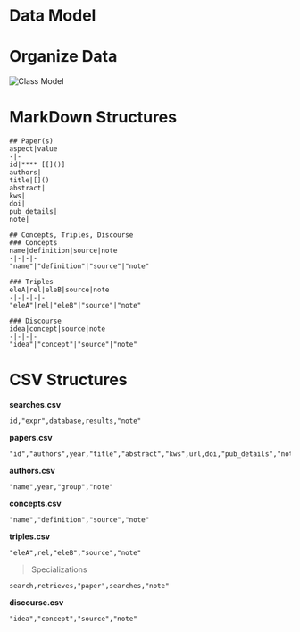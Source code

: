 # Data Model

# Organize Data
![Class Model](https://www.plantuml.com/plantuml/png/TL1BJWCn3Dtd556tg1Li4OiME00Ix94dCJGYdyXs15NLkvFCP1YaWOq_VdxFdpqBa9JWrT5Pr1Yod7J0C22nCXwOzJC2cQC-goljR3NubQaw2m83CDQGa8iNhb5CWkgYElC9Cj92X2B7HAtjXD0an8d71Wmi14Pg-F7Py4A-JKYksbo6Lui2pgy779hYD252m4NvdLB9g_Q750rc-TrlySr59ox5cd0gP715Uo6NFOuiz7WO3_PJSly_wz6ngGXZVm12TMRQu2zMV_Fsh3VNkrtSJDzJesrLlRbfvNxpND_Eszrg9gFlL4ylbT7FLTrNaMMfXJ-N5eaVQ2REm1wZBS5_0m00)

# MarkDown Structures
```
## Paper(s)
aspect|value
-|-
id|**** [[]()]
authors|
title|[]()
abstract|
kws|
doi|
pub_details|
note|

## Concepts, Triples, Discourse
### Concepts
name|definition|source|note
-|-|-|-
"name"|"definition"|"source"|"note"

### Triples
eleA|rel|eleB|source|note
-|-|-|-|-
"eleA"|rel|"eleB"|"source"|"note"

### Discourse
idea|concept|source|note
-|-|-|-
"idea"|"concept"|"source"|"note"
```
# CSV Structures
**searches.csv**
```
id,"expr",database,results,"note"
```
**papers.csv**
```
"id","authors",year,"title","abstract","kws",url,doi,"pub_details","note"
```
**authors.csv**
```
"name",year,"group","note"
```
**concepts.csv**
```
"name","definition","source","note"
```
**triples.csv**
```
"eleA",rel,"eleB","source","note"
```
> Specializations
```
search,retrieves,"paper",searches,"note"
```
**discourse.csv**
```
"idea","concept","source","note"
```


